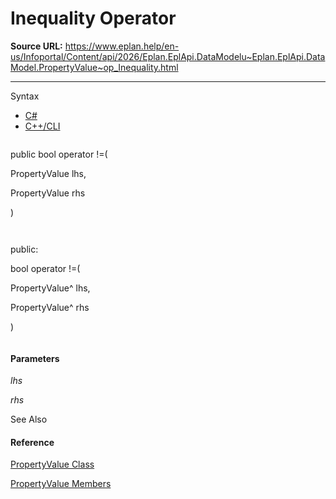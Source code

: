 # Inequality Operator

**Source URL:** https://www.eplan.help/en-us/Infoportal/Content/api/2026/Eplan.EplApi.DataModelu~Eplan.EplApi.DataModel.PropertyValue~op_Inequality.html

---

Syntax

- [C#](#i-syntax-CS)
- [C++/CLI](#i-syntax-CPP2005)

```
```
public bool operator !=( 
   PropertyValue lhs,
   PropertyValue rhs
)
```
```

```
```
public:
bool operator !=( 
   PropertyValue^ lhs,
   PropertyValue^ rhs
)
```
```

#### Parameters

*lhs*


*rhs*



See Also

#### Reference

[PropertyValue Class](Eplan.EplApi.DataModelu~Eplan.EplApi.DataModel.PropertyValue.html)
  
[PropertyValue Members](Eplan.EplApi.DataModelu~Eplan.EplApi.DataModel.PropertyValue_members.html)